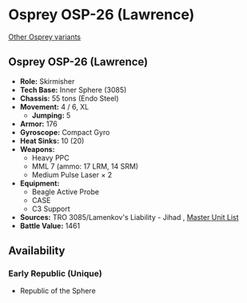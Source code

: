 # Osprey OSP-26 (Lawrence) 

[Other Osprey variants](../osprey.md) 

## Osprey OSP-26 (Lawrence) 

- **Role:** Skirmisher 
- **Tech Base:** Inner Sphere (3085) 
- **Chassis:** 55 tons (Endo Steel) 
- **Movement:** 4 / 6, XL 
  - **Jumping:** 5 
- **Armor:** 176 
- **Gyroscope:** Compact Gyro 
- **Heat Sinks:** 10 (20) 
- **Weapons:** 
  - Heavy PPC 
  - MML 7 (ammo: 17 LRM, 14 SRM) 
  - Medium Pulse Laser × 2 
- **Equipment:** 
  - Beagle Active Probe 
  - CASE 
  - C3 Support 
- **Sources:** TRO 3085/Lamenkov's Liability - Jihad , [Master Unit List](http://masterunitlist.info/Unit/Details/2347/osprey-osp-26-lawrence) 
- **Battle Value:** 1461 

## Availability 

### Early Republic (Unique) 

- Republic of the Sphere 

